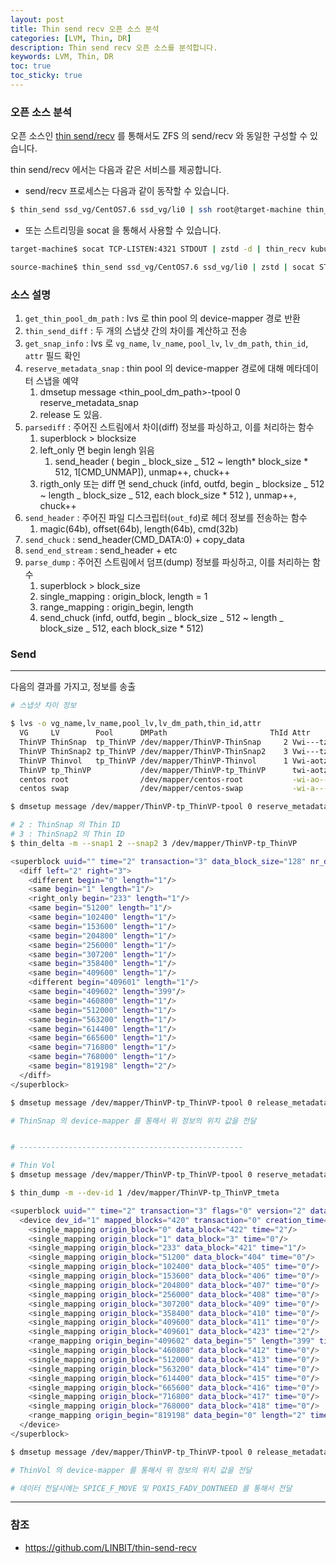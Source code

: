```yaml
---
layout: post
title: Thin send recv 오픈 소스 분석
categories: [LVM, Thin, DR]
description: Thin send recv 오픈 소스를 분석합니다.
keywords: LVM, Thin, DR
toc: true
toc_sticky: true
---
```


### 오픈 소스 분석

오픈 소스인 [thin send/recv](https://github.com/LINBIT/thin-send-recv/tree/master) 를 통해서도 ZFS 의 send/recv 와 동일한 구성할 수 있습니다.

thin send/recv 에서는 다음과 같은 서비스를 제공합니다.

- send/recv 프로세스는 다음과 같이 동작할 수 있습니다.

```bash
$ thin_send ssd_vg/CentOS7.6 ssd_vg/li0 | ssh root@target-machine thin_recv kubuntu-vg/li0
```

- 또는 스트리밍을 socat 을 통해서 사용할 수 있습니다.

```bash
target-machine$ socat TCP-LISTEN:4321 STDOUT | zstd -d | thin_recv kubuntu-vg/li0

source-machine$ thin_send ssd_vg/CentOS7.6 ssd_vg/li0 | zstd | socat STDIN TCP:10.43.8.39:4321
```

### 소스 설명

1. `get_thin_pool_dm_path` : lvs 로 thin pool 의 device-mapper 경로 반환
2. `thin_send_diff` : 두 개의 스냅샷 간의 차이를 계산하고 전송
3. `get_snap_info` : lvs 로 `vg_name`, `lv_name`, `pool_lv`, `lv_dm_path`, `thin_id`, `attr` 필드 확인
4. `reserve_metadata_snap` : thin pool 의 device-mapper 경로에 대해 메타데이터 스냅을 예약
   1. dmsetup message <thin_pool_dm_path>-tpool 0 reserve_metadata_snap
   2. release 도 있음.
5. `parsediff` : 주어진 스트림에서 차이(diff) 정보를 파싱하고, 이를 처리하는 함수
   1. superblock > blocksize
   2. left_only 면 begin lengh 읽음
      1. send_header ( begin _ block_size _ 512 ~ length* block_size * 512, 1[CMD_UNMAP]), unmap++, chuck++
   3. rigth_only 또는 diff 면 send_chuck (infd, outfd, begin _ blocksize _ 512 ~ length _ block_size _ 512, each block_size \* 512 ), unmap++, chuck++
6. `send_header` : 주어진 파일 디스크립터(`out_fd`)로 헤더 정보를 전송하는 함수
   1. magic(64b), offset(64b), length(64b), cmd(32b)
7. `send_chuck` : send_header(CMD_DATA:0) + copy_data
8. `send_end_stream` : send_header + etc
9. `parse_dump` : 주어진 스트림에서 덤프(dump) 정보를 파싱하고, 이를 처리하는 함수
   1. superblock > block_size
   2. single_mapping : origin_block, length = 1
   3. range_mapping : origin_begin, length
   4. send_chuck (infd, outfd, begin _ block_size _ 512 ~ length _ block_size _ 512, each block_size \* 512)

### Send

---

다음의 결과를 가지고, 정보를 송출

```bash
# 스냅샷 차이 정보

$ lvs -o vg_name,lv_name,pool_lv,lv_dm_path,thin_id,attr
  VG     LV        Pool      DMPath                       ThId Attr
  ThinVP ThinSnap  tp_ThinVP /dev/mapper/ThinVP-ThinSnap     2 Vwi---tz-k
  ThinVP ThinSnap2 tp_ThinVP /dev/mapper/ThinVP-ThinSnap2    3 Vwi---tz-k
  ThinVP Thinvol   tp_ThinVP /dev/mapper/ThinVP-Thinvol      1 Vwi-aotz--
  ThinVP tp_ThinVP           /dev/mapper/ThinVP-tp_ThinVP      twi-aotz--
  centos root                /dev/mapper/centos-root           -wi-ao----
  centos swap                /dev/mapper/centos-swap           -wi-a-----

$ dmsetup message /dev/mapper/ThinVP-tp_ThinVP-tpool 0 reserve_metadata_snap

# 2 : ThinSnap 의 Thin ID
# 3 : ThinSnap2 의 Thin ID
$ thin_delta -m --snap1 2 --snap2 3 /dev/mapper/ThinVP-tp_ThinVP

<superblock uuid="" time="2" transaction="3" data_block_size="128" nr_data_blocks="0">
  <diff left="2" right="3">
    <different begin="0" length="1"/>
    <same begin="1" length="1"/>
    <right_only begin="233" length="1"/>
    <same begin="51200" length="1"/>
    <same begin="102400" length="1"/>
    <same begin="153600" length="1"/>
    <same begin="204800" length="1"/>
    <same begin="256000" length="1"/>
    <same begin="307200" length="1"/>
    <same begin="358400" length="1"/>
    <same begin="409600" length="1"/>
    <different begin="409601" length="1"/>
    <same begin="409602" length="399"/>
    <same begin="460800" length="1"/>
    <same begin="512000" length="1"/>
    <same begin="563200" length="1"/>
    <same begin="614400" length="1"/>
    <same begin="665600" length="1"/>
    <same begin="716800" length="1"/>
    <same begin="768000" length="1"/>
    <same begin="819198" length="2"/>
  </diff>
</superblock>

$ dmsetup message /dev/mapper/ThinVP-tp_ThinVP-tpool 0 release_metadata_snap

# ThinSnap 의 device-mapper 를 통해서 위 정보의 위치 값을 전달


# --------------------------------------------------

# Thin Vol
$ dmsetup message /dev/mapper/ThinVP-tp_ThinVP-tpool 0 reserve_metadata_snap

$ thin_dump -m --dev-id 1 /dev/mapper/ThinVP-tp_ThinVP_tmeta

<superblock uuid="" time="2" transaction="3" flags="0" version="2" data_block_size="128" nr_data_blocks="0">
  <device dev_id="1" mapped_blocks="420" transaction="0" creation_time="0" snap_time="2">
    <single_mapping origin_block="0" data_block="422" time="2"/>
    <single_mapping origin_block="1" data_block="3" time="0"/>
    <single_mapping origin_block="233" data_block="421" time="1"/>
    <single_mapping origin_block="51200" data_block="404" time="0"/>
    <single_mapping origin_block="102400" data_block="405" time="0"/>
    <single_mapping origin_block="153600" data_block="406" time="0"/>
    <single_mapping origin_block="204800" data_block="407" time="0"/>
    <single_mapping origin_block="256000" data_block="408" time="0"/>
    <single_mapping origin_block="307200" data_block="409" time="0"/>
    <single_mapping origin_block="358400" data_block="410" time="0"/>
    <single_mapping origin_block="409600" data_block="411" time="0"/>
    <single_mapping origin_block="409601" data_block="423" time="2"/>
    <range_mapping origin_begin="409602" data_begin="5" length="399" time="0"/>
    <single_mapping origin_block="460800" data_block="412" time="0"/>
    <single_mapping origin_block="512000" data_block="413" time="0"/>
    <single_mapping origin_block="563200" data_block="414" time="0"/>
    <single_mapping origin_block="614400" data_block="415" time="0"/>
    <single_mapping origin_block="665600" data_block="416" time="0"/>
    <single_mapping origin_block="716800" data_block="417" time="0"/>
    <single_mapping origin_block="768000" data_block="418" time="0"/>
    <range_mapping origin_begin="819198" data_begin="0" length="2" time="0"/>
  </device>
</superblock>

$ dmsetup message /dev/mapper/ThinVP-tp_ThinVP-tpool 0 release_metadata_snap

# ThinVol 의 device-mapper 를 통해서 위 정보의 위치 값을 전달

# 데이터 전달시에는 SPICE_F_MOVE 및 POXIS_FADV_DONTNEED 를 통해서 전달
```

---

### 참조

- https://github.com/LINBIT/thin-send-recv

